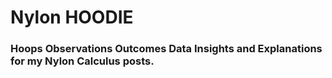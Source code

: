 # Nylon HOODIE

### Hoops Observations Outcomes Data Insights and Explanations for my Nylon Calculus posts. 
